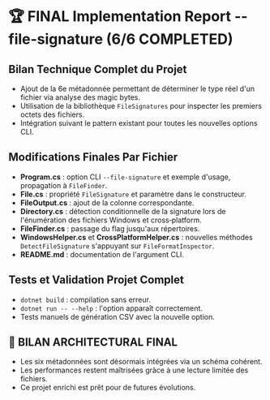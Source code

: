 # 🏆 FINAL Implementation Report --file-signature (6/6 COMPLETED)

## Bilan Technique Complet du Projet
- Ajout de la 6e métadonnée permettant de déterminer le type réel d'un fichier via analyse des magic bytes.
- Utilisation de la bibliothèque `FileSignatures` pour inspecter les premiers octets des fichiers.
- Intégration suivant le pattern existant pour toutes les nouvelles options CLI.

## Modifications Finales Par Fichier
- **Program.cs** : option CLI `--file-signature` et exemple d'usage, propagation à `FileFinder`.
- **File.cs** : propriété `FileSignature` et paramètre dans le constructeur.
- **FileOutput.cs** : ajout de la colonne correspondante.
- **Directory.cs** : détection conditionnelle de la signature lors de l'énumération des fichiers Windows et cross‑platform.
- **FileFinder.cs** : passage du flag jusqu'aux répertoires.
- **WindowsHelper.cs** et **CrossPlatformHelper.cs** : nouvelles méthodes `DetectFileSignature` s'appuyant sur `FileFormatInspector`.
- **README.md** : documentation de l'argument CLI.

## Tests et Validation Projet Complet
- `dotnet build` : compilation sans erreur.
- `dotnet run -- --help` : l'option apparaît correctement.
- Tests manuels de génération CSV avec la nouvelle option.

## 🎯 BILAN ARCHITECTURAL FINAL
- Les six métadonnées sont désormais intégrées via un schéma cohérent.
- Les performances restent maîtrisées grâce à une lecture limitée des fichiers.
- Ce projet enrichi est prêt pour de futures évolutions.

